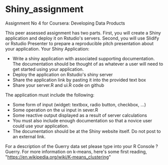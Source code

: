 # Shiny_assignment
Assignment No 4 for Coursera: Developing Data Products

This peer assessed assignment has two parts. First, you will create a Shiny application and deploy it on Rstudio's servers. 
Second, you will use Slidify or Rstudio Presenter to prepare a reproducible pitch presentation about your application.
Your Shiny Application:
- Write a shiny application with associated supporting documentation. The documentation should be thought of as whatever 
a user will need to get started using your application.
- Deploy the application on Rstudio's shiny server
- Share the application link by pasting it into the provided text box
- Share your server.R and ui.R code on github

The application must include the following:
- Some form of input (widget: textbox, radio button, checkbox, ...)
- Some operation on the ui input in sever.R
- Some reactive output displayed as a result of server calculations
- You must also include enough documentation so that a novice user could use your application.
- The documentation should be at the Shiny website itself. Do not post to an external link.

For a description of the Guerry data set please type into your R Console ?Guerry.
For more information on k-means, here's some first reading, "https://en.wikipedia.org/wiki/K-means_clustering"
